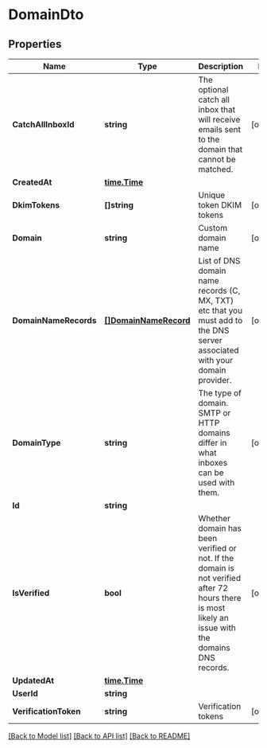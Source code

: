 # DomainDto

## Properties

Name | Type | Description | Notes
------------ | ------------- | ------------- | -------------
**CatchAllInboxId** | **string** | The optional catch all inbox that will receive emails sent to the domain that cannot be matched. | [optional] 
**CreatedAt** | [**time.Time**](time.Time) |  | 
**DkimTokens** | **[]string** | Unique token DKIM tokens | [optional] 
**Domain** | **string** | Custom domain name | [optional] 
**DomainNameRecords** | [**[]DomainNameRecord**](DomainNameRecord) | List of DNS domain name records (C, MX, TXT) etc that you must add to the DNS server associated with your domain provider. | [optional] 
**DomainType** | **string** | The type of domain. SMTP or HTTP domains differ in what inboxes can be used with them. | [optional] 
**Id** | **string** |  | 
**IsVerified** | **bool** | Whether domain has been verified or not. If the domain is not verified after 72 hours there is most likely an issue with the domains DNS records. | [optional] 
**UpdatedAt** | [**time.Time**](time.Time) |  | 
**UserId** | **string** |  | 
**VerificationToken** | **string** | Verification tokens | [optional] 

[[Back to Model list]](../README#documentation-for-models) [[Back to API list]](../README#documentation-for-api-endpoints) [[Back to README]](../README)


